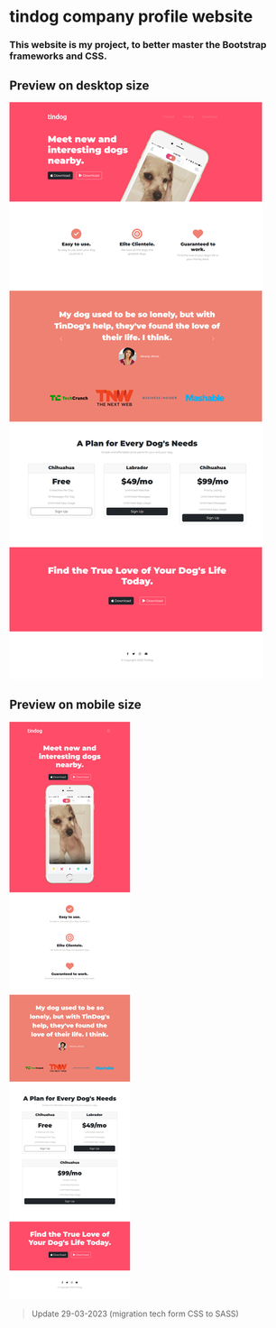 # tindog company profile website
### This website is my project, to better master the Bootstrap frameworks and CSS.

## Preview on desktop size
![tindog-preview](Tindog-1.png) 
## Preview on mobile size
![tindog-preview](Tindog-2.png) 

> Update 29-03-2023 (migration tech form CSS to SASS)